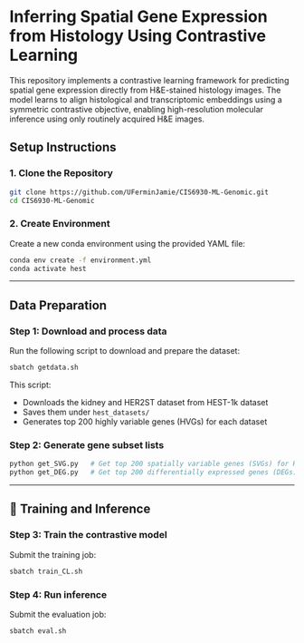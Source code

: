 # Inferring Spatial Gene Expression from Histology Using Contrastive Learning

This repository implements a contrastive learning framework for predicting spatial gene expression directly from H&E-stained histology images. The model learns to align histological and transcriptomic embeddings using a symmetric contrastive objective, enabling high-resolution molecular inference using only routinely acquired H&E images.


## Setup Instructions

### 1. Clone the Repository

```bash
git clone https://github.com/UFerminJamie/CIS6930-ML-Genomic.git
cd CIS6930-ML-Genomic
```

### 2. Create Environment

Create a new conda environment using the provided YAML file:

```bash
conda env create -f environment.yml
conda activate hest
```

---

## Data Preparation

### Step 1: Download and process data

Run the following script to download and prepare the dataset:

```bash
sbatch getdata.sh
```

This script:
- Downloads the kidney and HER2ST dataset from HEST-1k dataset
- Saves them under `hest_datasets/`
- Generates top 200 highly variable genes (HVGs) for each dataset

### Step 2: Generate gene subset lists

```bash
python get_SVG.py   # Get top 200 spatially variable genes (SVGs) for HER2ST
python get_DEG.py   # Get top 200 differentially expressed genes (DEGs) for HER2ST
```

---

## 🚀 Training and Inference

### Step 3: Train the contrastive model

Submit the training job:

```bash
sbatch train_CL.sh
```

### Step 4: Run inference

Submit the evaluation job:

```bash
sbatch eval.sh
```


